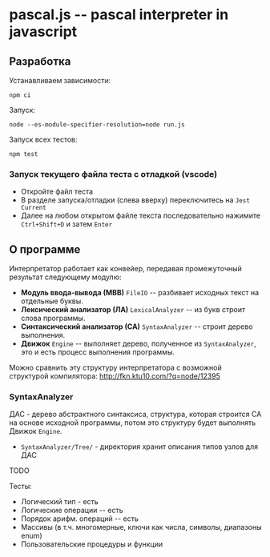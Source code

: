# pascal.js -- pascal interpreter in javascript

## Разработка

Устанавливаем зависимости:

```shell
npm ci
```

Запуск:

```shell
node --es-module-specifier-resolution=node run.js 
```

Запуск всех тестов:

```shell
npm test
```
### Запуск текущего файла теста с отладкой (vscode)

* Откройте файл теста
* В разделе запуска/отладки (слева вверху) переключитесь на `Jest Current`
* Далее на любом открытом файле текста последовательно нажимите `Ctrl+Shift+D` и затем `Enter`


## О программе 

Интерпретатор работает как конвейер, передавая промежуточный результат следующему модулю:
* **Модуль ввода-вывода (МВВ)** `FileIO` -- разбивает исходных текст на отдельные буквы.
* **Лексический анализатор (ЛА)** `LexicalAnalyzer` -- из букв строит слова программы.
* **Синтаксический анализатор (СА)** `SyntaxAnalyzer` -- строит дерево выполнения.
* **Движок** `Engine` -- выполняет дерево, полученное из `SyntaxAnalyzer`, это и есть процесс выполнения программы.

Можно сравнить эту структуру интерпретатора с возможной структурой компилятора: http://fkn.ktu10.com/?q=node/12395


### SyntaxAnalyzer

ДАС - дерево абстрактного синтаксиса, структура, которая строится СА на основе исходной программы, 
потом это структуру будет выполнять Движок `Engine`.

* `SyntaxAnalyzer/Tree/` - директория хранит описания типов узлов для ДАС

TODO

 Тесты:
 * Логический тип - есть
 * Логические операции -- есть
 * Порядок арифм. операций -- есть
 * Массивы (в т.ч. многомерные, ключи как числа, символы, диапазоны enum)
 * Пользовательские процедуры и функции 
 
